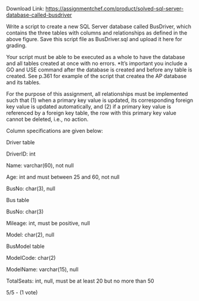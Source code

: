 Download Link: https://assignmentchef.com/product/solved-sql-server-database-called-busdriver
<br>
<p class="ui header product-top-header" title=" SQL Server database called BusDriver Solution">Write a script to create a new SQL Server database called BusDriver, which contains the three tables with columns and relationships as defined in the above figure. Save this script file as BusDriver.sql and upload it here for grading.

Your script must be able to be executed as a whole to have the database and all tables created at once with no errors. *It’s important you include a GO and USE command after the database is created and before any table is created. See p.361 for example of the script that createa the AP database and its tables.

For the purpose of this assignment, all relationships must be implemented such that (1) when a primary key value is updated, its corresponding foreign key value is updated automatically, and (2) if a primary key value is referenced by a foreign key table, the row with this primary key value cannot be deleted, i.e., no action.

Column specifications are given below:

Driver table

DriverID: int

Name: varchar(60), not null

Age: int and must between 25 and 60, not null

BusNo: char(3), null

Bus table

BusNo: char(3)

Mileage: int, must be positive, null

Model: char(2), null

BusModel table

ModelCode: char(2)

ModelName: varchar(15), null

TotalSeats: int, null, must be at least 20 but no more than 50

5/5 - (1 vote)
